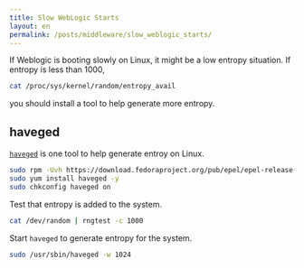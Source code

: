 ```yaml
---
title: Slow WebLogic Starts
layout: en
permalink: /posts/middleware/slow_weblogic_starts/
---
```


If Weblogic is booting slowly on Linux, it might be a low entropy situation. If entropy is less than 1000, 

```bash
cat /proc/sys/kernel/random/entropy_avail
```

you should install a tool to help generate more entropy.

## haveged

[`haveged`](https://issihosts.com/haveged/) is one tool to help generate entroy on Linux.

```bash
sudo rpm -Uvh https://download.fedoraproject.org/pub/epel/epel-release-latest-6.noarch.rpm
sudo yum install haveged -y
sudo chkconfig haveged on
```

Test that entropy is added to the system.

```bash
cat /dev/random | rngtest -c 1000
```

Start `haveged` to generate entropy for the system.

```bash
sudo /usr/sbin/haveged -w 1024
```